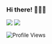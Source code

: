 ### Hi there! 🙂🫶🏻

<!--
**ChumakAn/ChumakAn** is a ✨ _special_ ✨ repository because its `README.md` (this file) appears on your GitHub profile.

Here are some ideas to get you started:

- 🔭 I’m currently working on ...
- 🌱 I’m currently learning ...
- 👯 I’m looking to collaborate on ...
- 🤔 I’m looking for help with ...
- 💬 Ask me about ...
- 📫 How to reach me: ...
- 😄 Pronouns: ...
- ⚡ Fun fact: ...
-->
<p align="start">
<img src="https://github-readme-stats.vercel.app/api?username=ChumakAn&show_icons=true&&theme=material-palenight" />
<img src="https://github-readme-stats.vercel.app/api/top-langs/?username=ChumakAn&layout=compact&theme=material-palenight"/>
</p>

<!-- BADGES -->
![Profile Views](https://hits.seeyoufarm.com/api/count/incr/badge.svg?url=https://github.com/ChumakAn/&count_bg=%23EB28BE&title_bg=%23555555&icon=&icon_color=%23E7E7E7&title=Profile%20Views)
